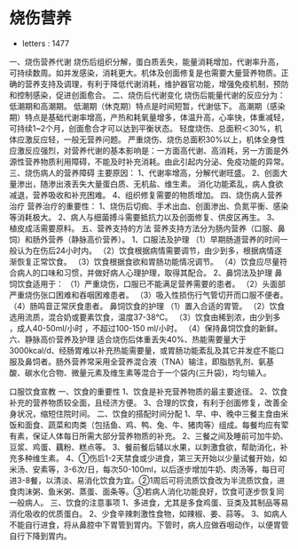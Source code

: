 # 烧伤营养
* letters : 1477

一、烧伤营养代谢
烧伤后组织分解，蛋白质丢失，能量消耗增加，代谢率升高，可持续数周。如并发感染，消耗更大。机体及创面修复是也需要大量营养物质。正确的营养支持及调理，有利于降低代谢消耗，维护器官功能，增强免疫机制，预防和控制感染，促进创面愈合。
二、烧伤后代谢变化
烧伤后能量代谢的反应分为：低潮期和高潮期。
低潮期（休克期）特点是时间短暂，代谢低下。
高潮期（感染期）特点是基础代谢率增高，产热和耗氧量增多，体温升高，心率快，体重减轻，可持续1~2个月，创面愈合才可以达到平衡状态。
轻度烧伤、总面积＜30%，机体应激反应轻，一般无营养问题。
严重烧伤、烧伤总面积30%以上，机体全身性应激反应强烈，对营养代谢的基本影响是：一方面高代谢、高消耗，另一方面是外源性营养物质利用障碍，不能及时补充消耗。由此引起内分泌、免疫功能的异常。
三、烧伤病人的营养障碍
主要原因：
1、代谢率增高，分解代谢旺盛。
2、创面大量渗出，随渗出液丢失大量蛋白质、无机盐、维生素。
消化功能紊乱，病人食欲减退，营养吸收和补充困难。
4、组织修复需要的物质增加。
四、烧伤病人营养治疗
营养治疗的重要性：
1、烧伤后切痂、手术出血、创面渗出、负氮平衡、感染等消耗极大。
2、病人与细菌搏斗需要抵抗力以及创面修复、供皮区再生。
3、 植皮成活需要原料。
五、营养支持的方法
营养支持方法分为肠内营养（口服、鼻饲）和肠外营养（静脉高价营养）。
1、口服法及护理
（1）早期肠道营养的时间一般认为在伤后24小时内。
（2）饮食根据病情需要调节，由少到多，根据病情逐渐恢复正常饮食。
（3）饮食根据食欲和胃肠功能情况调节。
（4）饮食应尽量符合病人的口味和习惯，并做好病人心理护理，取得其配合。
2、鼻饲法及护理
鼻饲饮食适用于：
（1）严重烧伤，口服已不能满足营养需要的患者。
（2）头面部严重烧伤张口困难和吞咽困难患者。
（3）吸入性损伤行气管切开而口服不便者。
（4）肠鸣音正常厌食患者。
鼻饲饮食的护理
（1）置入合适的胃管。
（2）饮食选用流质，混合奶或要素饮食，温度37-38℃。
（3）饮食由稀到浓，由少到多 ，成人40-50ml/小时 ，不超过100-150 ml/小时。
（4）保持鼻饲饮食的新鲜。
六、静脉高价营养及护理
适合烧伤后体重丢失40%、热能需要量大于3000kcal/d、经肠胃难以补充热能需要量，或胃肠功能紊乱及其它并发症不能口服及鼻饲者。肠外营养常采用全营养混合液（TNA）输注，即脂肪乳剂、氨基酸、碳水化合物、微量元素及维生素等混合于一个袋内(三升袋)，均匀输入。

口服饮食宣教
一、饮食的重要性
1、饮食是补充营养物质的最主要途径。
2、饮食补充的营养物质较全面，且经济方便。
3、合理的饮食，有利于创面修复，改善全身状况，缩短住院时间。
二、饮食的搭配时间分配
1、早、中、晚中三餐主食由米饭和面食、蔬菜和肉类（包括鱼、鸡、鸭、兔、牛、猪肉等）组成。每餐均应有荤有素，保证人体每日所需大部分营养物质的补充。
2、三餐之间及睡前可加牛奶、豆浆、鸡蛋、藕粉、糕点等。
3、餐前餐后辅以水果，以刺激食欲，帮助消化，补充多种维生素。
4、①伤后1-2天禁食或少进食，第三天开始以少量试餐开始，如米汤、安素等，3-6次/日，每次50-100ml，以后逐步增加牛奶、肉汤等，每日可进3-8餐，以清淡、易消化饮食为宜。②1周后可将流质饮食改为半流质饮食，进食肉沫粥、鱼米粥、蒸蛋、面条等。③若病人消化功能良好，饮食可逐步恢复同一般病人。
三、饮食的注意事项
1、多进食，尤其是多食鸡蛋、豆类及其制品等易消化吸收的优质蛋白。
2、少食辛辣刺激性食物，如辣椒、姜、蒜等。
3、如病人不能自行进食，将从鼻腔中下胃管到胃内。下管时，病人应做吞咽动作，以便胃管自行下降到胃内。